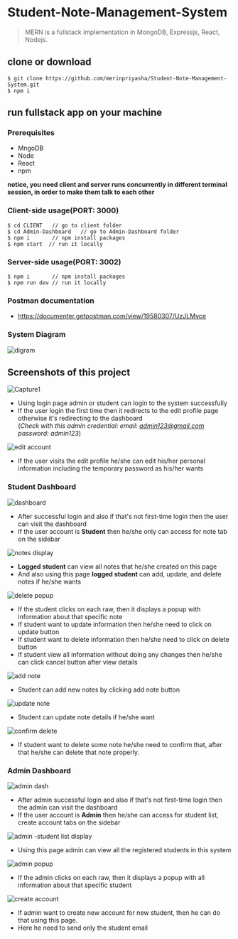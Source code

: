 # Student-Note-Management-System

> MERN is a fullstack implementation in MongoDB, Expressjs, React, Nodejs.

## clone or download

`$ git clone https://github.com/merinpriyasha/Student-Note-Management-System.git`
\
 `$ npm i`
 
 ## run fullstack app on your machine
 
 ### Prerequisites
 * MngoDB
 * Node
 * React
 * npm
 
 **notice, you need client and server runs concurrently in different terminal session, in order to make them talk to each other**
 
 ### Client-side usage(PORT: 3000)
` $ cd CLIENT   // go to client folder ` \
` $ cd Admin-Dashboard   // go to Admin-Dashboard folder ` \
`$ npm i       // npm install packages` \
`$ npm start  // run it locally`

### Server-side usage(PORT: 3002)

`$ npm i       // npm install packages`\
`$ npm run dev // run it locally`

### Postman documentation

* https://documenter.getpostman.com/view/19580307/UzJLMvce 

### System Diagram

![digram](https://user-images.githubusercontent.com/68733175/183234864-38478a74-0ac7-4e62-98d2-04f8af0c3eac.PNG)

## Screenshots of this project
 
![Capture1](https://user-images.githubusercontent.com/68733175/177757385-9d37573d-c30a-4fb3-82c7-697141cc650d.PNG)

* Using login page admin or student can login to the system successfully
* If the user login the first time then it redirects to the edit profile page otherwise it's redirecting to the dashboard <br>
(_Check with this admin credential: email: admin123@gmail.com password: admin123_)

![edit account](https://user-images.githubusercontent.com/68733175/177757444-f4c509f6-5f24-4642-b40c-8bd00f5d14cc.PNG)

* If the user visits the edit profile he/she can edit his/her personal information including the temporary password as his/her wants 

### Student Dashboard

![dashboard](https://user-images.githubusercontent.com/68733175/177757479-ca67c11d-67b1-4e18-9acf-b4dd5627bede.PNG)

* After successful login and also if that's not first-time login then the user can visit the dashboard
* If the user account is **Student** then he/she only can access for note tab on the sidebar

![notes display](https://user-images.githubusercontent.com/68733175/177757563-23e26d4f-e3fe-41a6-a8dc-cec22f4c7225.PNG)

* **Logged student** can view all notes that he/she created on this page 
* And also using this page **logged student** can add, update, and delete notes if he/she wants 

![delete popup](https://user-images.githubusercontent.com/68733175/177758147-e8330696-778c-4b85-95ad-31277b6e572d.PNG)

* If the student clicks on each raw, then it displays a popup with information about that specific note
* If student want to update information then he/she need to click on update button
* If student want to delete information then he/she need to click on delete button
* If student view all information without doing any changes then he/she can click cancel button after view details

![add note](https://user-images.githubusercontent.com/68733175/177823399-24cd0df3-2249-474b-9f5c-8f188389ce02.PNG)

* Student can add new notes by clicking add note button 

![update note](https://user-images.githubusercontent.com/68733175/177823438-fdfd0b26-8167-49f4-903a-988fb6fc48aa.PNG)

* Student can update note details if he/she want

![confirm delete](https://user-images.githubusercontent.com/68733175/177758171-43fef450-32b7-46c2-825f-c2c2246e2f47.PNG)

* If student want to delete some note he/she need to confirm that, after that he/she can delete that note properly.

### Admin Dashboard

![admin dash](https://user-images.githubusercontent.com/68733175/177758660-970093aa-e3e8-41f2-a48d-44ac985f3b77.PNG)

* After admin successful login and also if that's not first-time login then the admin can visit the dashboard
* If the user account is **Admin** then he/she  can access for student list, create account tabs on the sidebar

![admin -student list display](https://user-images.githubusercontent.com/68733175/177757672-f1fc6f8f-c16d-4861-b7a8-01c31f6cfa30.PNG)

* Using this page admin can view all the registered students in this system

![admin popup](https://user-images.githubusercontent.com/68733175/177757823-5c94685a-21b7-474e-8dbd-7aa007dcae66.PNG)

* If the admin clicks on each raw, then it displays a popup with all information about that specific student

![create account](https://user-images.githubusercontent.com/68733175/177758302-8588452c-b581-4ce0-9759-11b4aabf3fb0.PNG)

* If admin want to create new account for new student, then he can do that using this page.
* Here he need to send only the student email
